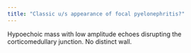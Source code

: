 ```yaml
---
title: "Classic u/s appearance of focal pyelonephritis?"
---
```

Hypoechoic mass with low amplitude echoes disrupting the corticomedullary junction. No distinct wall.

